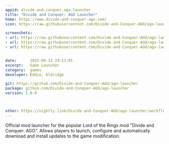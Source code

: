 ```yaml
---
appid: divide.and.conquer.ago.launcher
title: "Divide and Conquer: AGO Launcher"
home: https://www.divide-and-conquer-ago.com/
icon: https://raw.githubusercontent.com/Divide-and-Conquer-AGO/ago-launcher/refs/heads/main/src/icon.png

screenshots:
- url: https://raw.githubusercontent.com/Divide-and-Conquer-AGO/ago-launcher/main/docs/img/image-5.png
- url: https://raw.githubusercontent.com/Divide-and-Conquer-AGO/ago-launcher/main/docs/img/image-4.png
- url: https://raw.githubusercontent.com/Divide-and-Conquer-AGO/ago-launcher/main/docs/img/image-3.png


date:      2025-08-13 19:11:01
excerpt:   Game Launcher
category:  games
developer: Eddie, Eldridge

git: https://github.com/Divide-and-Conquer-AGO/ago-launcher
package: github.com/Divide-and-Conquer-AGO/ago-launcher
version: 1.0.0



other: https://nightly.link/Divide-and-Conquer-AGO/ago-launcher/workflows/build/main
---
```


Official mod launcher for the popular Lord of the Rings mod &#34;Divide and Conquer: AGO&#34;. Allows players to launch, configure and automatically download and install updates to the game modification.